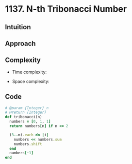 # 1137. N-th Tribonacci Number

## Intuition

## Approach
<!-- Describe your approach to solving the problem. -->

## Complexity

- Time complexity:
<!-- Add your time complexity here, e.g. $$O(n)$$ -->

- Space complexity:
<!-- Add your space complexity here, e.g. $$O(n)$$ -->

## Code

```ruby
# @param {Integer} n
# @return {Integer}
def tribonacci(n)
  numbers = [0, 1, 1]
  return numbers[n] if n <= 2

  (3..n).each do |i|
    numbers << numbers.sum
    numbers.shift
  end
  numbers[-1]
end
```
